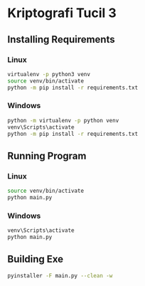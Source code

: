 # Kriptografi Tucil 3

## Installing Requirements
### Linux
```bash
virtualenv -p python3 venv
source venv/bin/activate
python -m pip install -r requirements.txt
```

### Windows
```bash
python -m virtualenv -p python venv
venv\Scripts\activate
python -m pip install -r requirements.txt
```

## Running Program
### Linux
```bash
source venv/bin/activate
python main.py
```

### Windows
```bash
venv\Scripts\activate
python main.py
```

## Building Exe
```bash
pyinstaller -F main.py --clean -w
```
